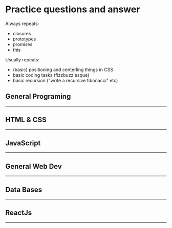 # Practice questions and answer

Always repeats:

- closures
- prototypes
- promises
- this

Usually repeats:

- (basic) positioning and centerling things in CSS
- basic coding tasks (fizzbuzz'esque)
- basic recursion ("write a recursive fibonacci" etc)

## General Programing

---

## HTML & CSS

---

## JavaScript

---

## General Web Dev

---

## Data Bases

---

## ReactJs

---
